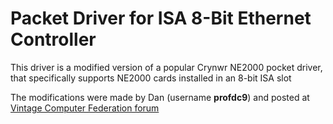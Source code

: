 # Packet Driver for ISA 8-Bit Ethernet Controller

This driver is a modified version of a popular Crynwr NE2000 pocket driver, that specifically supports NE2000 cards installed in an 8-bit ISA slot

The modifications were made by Dan (username **profdc9**) and posted at [Vintage Computer Federation forum](https://www.vcfed.org/forum/forum/genres/pcs-and-clones/41507-ne2000-packet-drivers-for-8-bit-slots)
